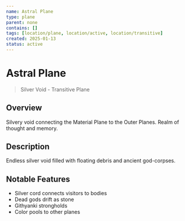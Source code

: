 ```yaml
---
name: Astral Plane
type: plane
parent: none
contains: []
tags: [location/plane, location/active, location/transitive]
created: 2025-01-13
status: active
---
```


# Astral Plane

> Silver Void - Transitive Plane

## Overview
Silvery void connecting the Material Plane to the Outer Planes. Realm of thought and memory.

## Description
Endless silver void filled with floating debris and ancient god-corpses.

## Notable Features
- Silver cord connects visitors to bodies
- Dead gods drift as stone
- Githyanki strongholds
- Color pools to other planes